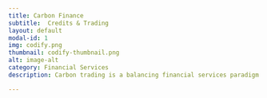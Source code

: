 ```yaml
---
title: Carbon Finance 
subtitle:  Credits & Trading
layout: default
modal-id: 1
img: codify.png
thumbnail: codify-thumbnail.png
alt: image-alt
category: Financial Services
description: Carbon trading is a balancing financial services paradigm. Achieving Net Zero Carbon involves pioneering next-gen breakthroughs, whilst also helping others who need more resources for the transformation. 

---
```

